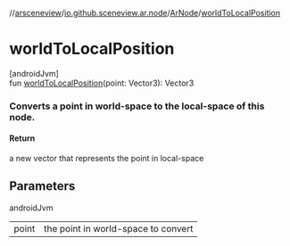 //[arsceneview](../../../index.md)/[io.github.sceneview.ar.node](../index.md)/[ArNode](index.md)/[worldToLocalPosition](world-to-local-position.md)

# worldToLocalPosition

[androidJvm]\
fun [worldToLocalPosition](world-to-local-position.md)(point: Vector3): Vector3

###  Converts a point in world-space to the local-space of this node.

#### Return

a new vector that represents the point in local-space

## Parameters

androidJvm

| | |
|---|---|
| point | the point in world-space to convert |
